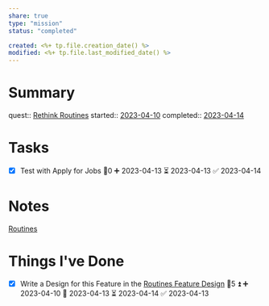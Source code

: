 ```yaml
---
share: true
type: "mission"
status: "completed"

created: <%+ tp.file.creation_date() %> 
modified: <%+ tp.file.last_modified_date() %>
---
```

  
# Summary
quest:: [Rethink Routines](./Rethink%20Routines.md)
started:: [2023-04-10](./2023-04-10.md)
completed:: [2023-04-14](./2023-04-14.md)
# Tasks

- [x] Test with Apply for Jobs 🥄0 ➕ 2023-04-13 ⏳ 2023-04-13 ✅ 2023-04-14

# Notes

[Routines](./Routines.md)

# Things I've Done
- [x] Write a Design for this Feature in the [Routines Feature Design](./Routines%20Feature%20Design.md) 🥄5 ⏫ ➕ 2023-04-10 🛫 2023-04-13 ⏳ 2023-04-14 ✅ 2023-04-13